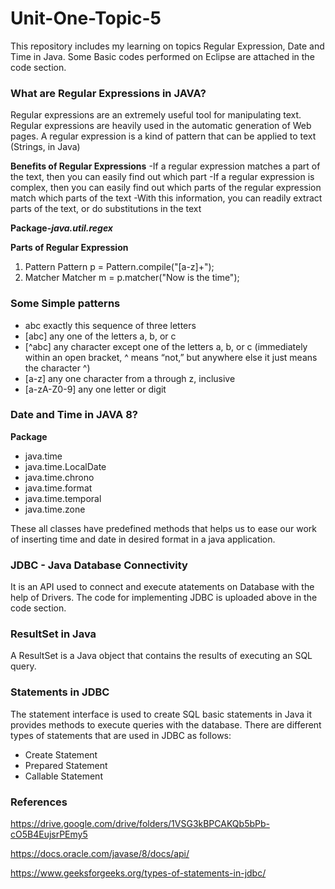 # Unit-One-Topic-5
This repository includes my learning on topics Regular Expression, Date and Time in Java. Some Basic codes performed on Eclipse are attached in the code section.

### What are Regular Expressions in JAVA?
Regular expressions are an extremely useful tool for manipulating text. Regular expressions are heavily used in the automatic generation of Web pages. A regular expression is a kind of pattern that can be applied to text (Strings, in Java)

**Benefits of Regular Expressions**
-If a regular expression matches a part of the text, then you can easily find out which part
-If a regular expression is complex, then you can easily find out which parts of the regular expression match which parts of the text
-With this information, you can readily extract parts of the text, or do substitutions in the text

**Package-_java.util.regex_**

**Parts of Regular Expression**
1. Pattern
Pattern p = Pattern.compile("[a-z]+");
2. Matcher
Matcher m = p.matcher("Now is the time");

### Some Simple patterns
- abc		exactly this sequence of three letters
- [abc]		any one of the letters a, b, or c
- [^abc]		any character except one of the letters a, b, or c (immediately within an open bracket, ^ means “not,” but anywhere else it just means the character ^)
- [a-z]		any one character from a through z, inclusive
- [a-zA-Z0-9]	any one letter or digit

### Date and Time in JAVA 8?
**Package** 
- java.time
- java.time.LocalDate
- java.time.chrono
- java.time.format
- java.time.temporal
- java.time.zone

These all classes have predefined methods that helps us to ease our work of inserting time and date in desired format in a java application.

### JDBC - Java Database Connectivity
It is an API used to connect and execute atatements on Database with the help of Drivers. The code for implementing JDBC is uploaded above in the code section.

### ResultSet in Java
A ResultSet is a Java object that contains the results of executing an SQL query.

### Statements in JDBC
The statement interface is used to create SQL basic statements in Java it provides methods to execute queries with the database. There are different types of statements that are used in JDBC as follows:

- Create Statement
- Prepared Statement
- Callable Statement

### References
https://drive.google.com/drive/folders/1VSG3kBPCAKQb5bPb-cO5B4EujsrPEmy5

https://docs.oracle.com/javase/8/docs/api/

https://www.geeksforgeeks.org/types-of-statements-in-jdbc/
